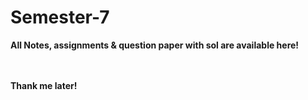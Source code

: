 # Semester-7
<b>All Notes, assignments & question paper with sol are available here!<b>

<br><br>Thank me later!
 
